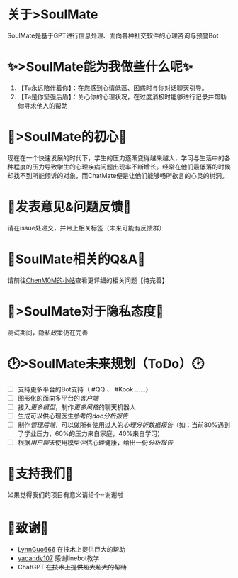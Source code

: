 # 关于>SoulMate
SoulMate是基于GPT进行信息处理、面向各种社交软件的心理咨询与预警Bot
# ✨>SoulMate能为我做些什么呢✨
1. 【Ta永远陪伴着你】：在您感到心情低落、困惑时与你对话聊天引导。
2. 【Ta是你坚强后盾】：关心你的心理状况，在过度消极时能够进行记录并帮助你寻求他人的帮助
# 💝>SoulMate的初心💝
现在在一个快速发展的时代下，学生的压力逐渐变得越来越大，学习与生活中的各种程度的压力导致学生的心理疾病问题出现率不断增长。经常在他们最低落的时候却找不到所能倾诉的对象，而ChatMate便是让他们能够畅所欲言的心灵的树洞。
# 📝发表意见&问题反馈📝
请在issue处递交，并带上相关标签（未来可能有反馈群）
# 📌SoulMate相关的Q&A📌
请前往[ChenM0M的小站](https://cmoms.top)查看更详细的相关问题【待完善】
# 🔐>SoulMate对于隐私态度🔐
测试期间，隐私政策仍在完善
# 🕑>SoulMate未来规划（ToDo）🕑
- [ ] 支持更多平台的Bot支持（ #QQ 、 #Kook ......）
- [ ] 图形化的面向多平台的*客户端*
- [ ] 接入*更多模型*，制作*更多风格*的聊天机器人
- [ ] 生成可以供心理医生参考的*doc分析报告*
- [ ] 制作*管理后端*，可以做所有使用过人的*心理分析数据报告*（如：当前80%遇到了学业压力，60%的压力来自家庭，40%来自学习）
- [ ] 根据*用户聊天*使用模型评估心理健康，给出一份*分析报告*
# 💌支持我们💌
如果觉得我们的项目有意义请给个⭐谢谢啦
# 🚀致谢🚀
- [LynnGuo666](https://github.com/LynnGuo666/) 在技术上提供巨大的帮助
- [yaoandy107](https://github.com/yaoandy107/line-bot-tutorial) 感谢linebot教学
- ChatGPT ~~在技术上提供超大超大的帮助~~
